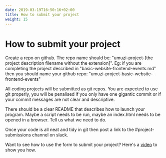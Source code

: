 ```yaml
---
date: 2019-03-19T16:50:16+02:00
title: How to submit your project
weight: 15
---
```


# How to submit your project

Create a repo on github. The repo name should be:
"umuzi-project-[the project description filename without the extension]". Eg: if you are completing the project described in "basic-website-frontend-events.md" then you should name your github repo: "umuzi-project-basic-website-frontend-events"

All coding projects will be submitted as git repos. You are expected to use git properly, you will be penalised if you only have one gigantic commit or if your commit messages are not clear and descriptive.

There should be a clear README that describes how to launch your program. Maybe a script needs to be run, maybe an index.html needs to be opened in a browser. Tell us what we need to do.

Once your code is all neat and tidy in git then post a link to the #project-submissions channel on slack.

Want to see how to use the form to submit your project?
Here's a [video](https://youtu.be/XVbbYfbTMRM) to show you how.


